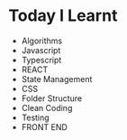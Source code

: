 # Today I Learnt 


- Algorithms
- Javascript
- Typescript
- REACT
- State Management
- CSS
- Folder Structure
- Clean Coding
- Testing
- FRONT END
